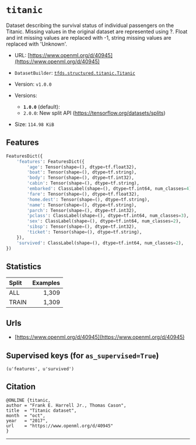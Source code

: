 <div itemscope itemtype="http://schema.org/Dataset">
  <div itemscope itemprop="includedInDataCatalog" itemtype="http://schema.org/DataCatalog">
    <meta itemprop="name" content="TensorFlow Datasets" />
  </div>

  <meta itemprop="name" content="titanic" />
  <meta itemprop="description" content="Dataset describing the survival status of individual passengers on the Titanic. Missing values in the original dataset are represented using ?. Float and int missing values are replaced with -1, string missing values are replaced with 'Unknown'.&#10;&#10;To use this dataset:&#10;&#10;```&#10;import tensorflow_datasets as tfds&#10;&#10;ds = tfds.load('titanic')&#10;```&#10;" />
  <meta itemprop="url" content="https://www.tensorflow.org/datasets/catalog/titanic" />
  <meta itemprop="sameAs" content="https://www.openml.org/d/40945" />
  <meta itemprop="citation" content="@ONLINE {titanic,&#10;author = &quot;Frank E. Harrell Jr., Thomas Cason&quot;,&#10;title  = &quot;Titanic dataset&quot;,&#10;month  = &quot;oct&quot;,&#10;year   = &quot;2017&quot;,&#10;url    = &quot;https://www.openml.org/d/40945&quot;&#10;}&#10;" />
</div>

# `titanic`

Dataset describing the survival status of individual passengers on the Titanic.
Missing values in the original dataset are represented using ?. Float and int
missing values are replaced with -1, string missing values are replaced with
'Unknown'.

*   URL: [https://www.openml.org/d/40945](https://www.openml.org/d/40945)
*   `DatasetBuilder`:
    [`tfds.structured.titanic.Titanic`](https://github.com/tensorflow/datasets/tree/master/tensorflow_datasets/structured/titanic.py)
*   Version: `v1.0.0`
*   Versions:

    *   **`1.0.0`** (default):
    *   `2.0.0`: New split API (https://tensorflow.org/datasets/splits)

*   Size: `114.98 KiB`

## Features
```python
FeaturesDict({
    'features': FeaturesDict({
        'age': Tensor(shape=(), dtype=tf.float32),
        'boat': Tensor(shape=(), dtype=tf.string),
        'body': Tensor(shape=(), dtype=tf.int32),
        'cabin': Tensor(shape=(), dtype=tf.string),
        'embarked': ClassLabel(shape=(), dtype=tf.int64, num_classes=4),
        'fare': Tensor(shape=(), dtype=tf.float32),
        'home.dest': Tensor(shape=(), dtype=tf.string),
        'name': Tensor(shape=(), dtype=tf.string),
        'parch': Tensor(shape=(), dtype=tf.int32),
        'pclass': ClassLabel(shape=(), dtype=tf.int64, num_classes=3),
        'sex': ClassLabel(shape=(), dtype=tf.int64, num_classes=2),
        'sibsp': Tensor(shape=(), dtype=tf.int32),
        'ticket': Tensor(shape=(), dtype=tf.string),
    }),
    'survived': ClassLabel(shape=(), dtype=tf.int64, num_classes=2),
})
```

## Statistics

Split | Examples
:---- | -------:
ALL   | 1,309
TRAIN | 1,309

## Urls

*   [https://www.openml.org/d/40945](https://www.openml.org/d/40945)

## Supervised keys (for `as_supervised=True`)
`(u'features', u'survived')`

## Citation
```
@ONLINE {titanic,
author = "Frank E. Harrell Jr., Thomas Cason",
title  = "Titanic dataset",
month  = "oct",
year   = "2017",
url    = "https://www.openml.org/d/40945"
}
```

--------------------------------------------------------------------------------
